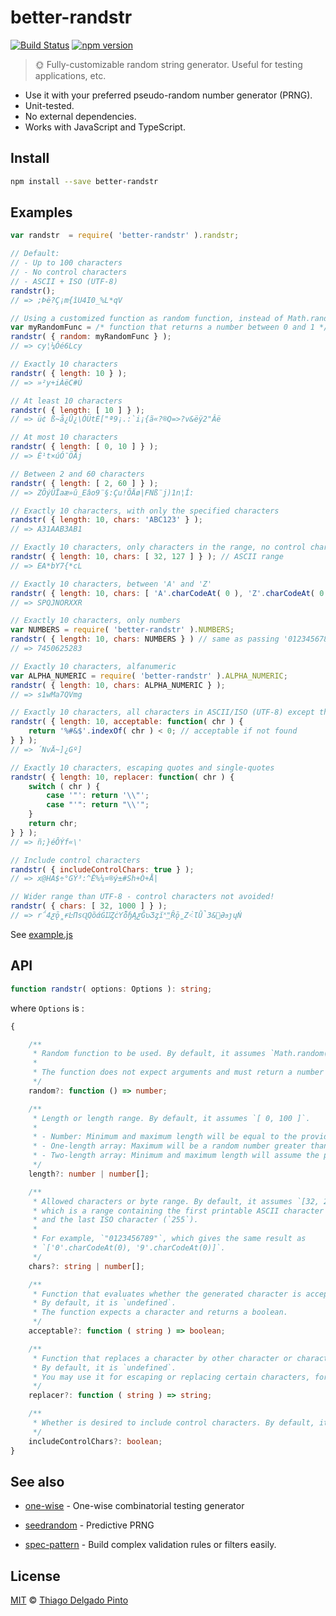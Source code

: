 # better-randstr

[![Build Status](https://travis-ci.com/thiagodp/better-randstr.svg?branch=master)](https://travis-ci.com/thiagodp/better-randstr)
[![npm version](https://badge.fury.io/js/better-randstr.svg)](https://badge.fury.io/js/better-randstr)

> 🌞 Fully-customizable random string generator. Useful for testing applications, etc.

- Use it with your preferred pseudo-random number generator (PRNG).
- Unit-tested.
- No external dependencies.
- Works with JavaScript and TypeScript.

## Install

```bash
npm install --save better-randstr
```

## Examples

```js
var randstr  = require( 'better-randstr' ).randstr;

// Default:
// - Up to 100 characters
// - No control characters
// - ASCII + ISO (UTF-8)
randstr();
// => ;Þë?Ç¡m{îU4I0_%L*qV

// Using a customized function as random function, instead of Math.random()
var myRandomFunc = /* function that returns a number between 0 and 1 */
randstr( { random: myRandomFunc } );
// => cy¦¼Óé6Lcy

// Exactly 10 characters
randstr( { length: 10 } );
// => »²y+iÀëC#Ù

// At least 10 characters
randstr( { length: [ 10 ] } );
// => ü¢ ß~å¿Û¿\ÓÜtÈ["ª9¡.:`i¡{ã«?®Q=>?v&ëÿ2"Âë

// At most 10 characters
randstr( { length: [ 0, 10 ] } );
// => È¹t×úÓ¯ÖÃj

// Between 2 and 60 characters
randstr( { length: [ 2, 60 ] } );
// => ZÔý­ÛÏaæ»û_Eâo9¨§­:Çu!ÕÄø|FNß¨j)1n¦Í:

// Exactly 10 characters, with only the specified characters
randstr( { length: 10, chars: 'ABC123' } );
// => A31AAB3AB1

// Exactly 10 characters, only characters in the range, no control characters
randstr( { length: 10, chars: [ 32, 127 ] } ); // ASCII range
// => EA*bY7{*cL

// Exactly 10 characters, between 'A' and 'Z'
randstr( { length: 10, chars: [ 'A'.charCodeAt( 0 ), 'Z'.charCodeAt( 0 ) ] } );
// => SPQJNORXXR

// Exactly 10 characters, only numbers
var NUMBERS = require( 'better-randstr' ).NUMBERS;
randstr( { length: 10, chars: NUMBERS } ) // same as passing '0123456789'
// => 7450625283

// Exactly 10 characters, alfanumeric
var ALPHA_NUMERIC = require( 'better-randstr' ).ALPHA_NUMERIC;
randstr( { length: 10, chars: ALPHA_NUMERIC } );
// => s1wMa7QVmg

// Exactly 10 characters, all characters in ASCII/ISO (UTF-8) except the specified
randstr( { length: 10, acceptable: function( chr ) {
    return '%#&$'.indexOf( chr ) < 0; // acceptable if not found
} } );
// => ´NvÄ~]¿Gº]

// Exactly 10 characters, escaping quotes and single-quotes
randstr( { length: 10, replacer: function( chr ) {
    switch ( chr ) {
        case '"': return '\\"';
        case "'": return "\\'";
    }
    return chr;
} } );
// => ñ;}éÔÝf«\'

// Include control characters
randstr( { includeControlChars: true } );
// => x@HA$÷°GÝ³:^Ê%¼¤®ý±#Sh+Ò+Å|

// Wider range than UTF-8 - control characters not avoided!
randstr( { chars: [ 32, 1000 ] } );
// => r΅4ƹǭ̻ɍĿΠsɊQȍάĠĲȤċƳȭɧĄƹĜʋ͏Ʒȥĭ˟͢"Ȓǭ̼Ζ˂̀ƖǛ̚3&΃ƏϧȷɥŃ
```

See [example.js](example.js)

## API

```typescript
function randstr( options: Options ): string;
```

where `Options` is :

```typescript
{

    /**
     * Random function to be used. By default, it assumes `Math.random()`.
     *
     * The function does not expect arguments and must return a number between 0 and 1.
     */
    random?: function () => number;

    /**
     * Length or length range. By default, it assumes `[ 0, 100 ]`.
     *
     * - Number: Minimum and maximum length will be equal to the provided number. Example: `{ length: 20 }`.
     * - One-length array: Maximum will be a random number greater than or equal to the minimum. Example: `{ length: [ 2 ] }`.
     * - Two-length array: Minimum and maximum length will assume the provided numbers. Example: `{ length: [ 0, 50 ] }`.
     */
    length?: number | number[];

    /**
     * Allowed characters or byte range. By default, it assumes `[32, 255]`
     * which is a range containing the first printable ASCII character (`32`)
     * and the last ISO character (`255`).
     *
     * For example, `"0123456789"`, which gives the same result as
     * `['0'.charCodeAt(0), '9'.charCodeAt(0)]`.
     */
    chars?: string | number[];

    /**
     * Function that evaluates whether the generated character is acceptable.
     * By default, it is `undefined`.
     * The function expects a character and returns a boolean.
     */
    acceptable?: function ( string ) => boolean;

    /**
     * Function that replaces a character by other character or characters.
     * By default, it is `undefined`.
     * You may use it for escaping or replacing certain characters, for example.
     */
    replacer?: function ( string ) => string;

    /**
     * Whether is desired to include control characters. By default, it is `false`.
     */
    includeControlChars?: boolean;
}
```

## See also

- [one-wise](https://github.com/thiagodp/one-wise) - One-wise combinatorial testing generator

- [seedrandom](https://github.com/davidbau/seedrandom) - Predictive PRNG

- [spec-pattern](https://github.com/thiagodp/spec-pattern) - Build complex validation rules or filters easily.


## License

[MIT](LICENSE) © [Thiago Delgado Pinto](https://github.com/thiagodp)